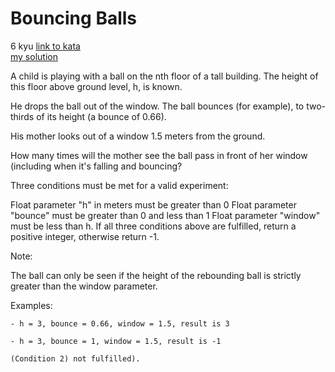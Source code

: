 # Bouncing Balls
6 kyu
[link to kata](https://www.codewars.com/kata/5544c7a5cb454edb3c000047/train/javascript)
<br>
[my solution](./kata.js)

A child is playing with a ball on the nth floor of a tall building. The height of this floor above ground level, h, is known.

He drops the ball out of the window. The ball bounces (for example), to two-thirds of its height (a bounce of 0.66).

His mother looks out of a window 1.5 meters from the ground.

How many times will the mother see the ball pass in front of her window (including when it's falling and bouncing?

Three conditions must be met for a valid experiment:

Float parameter "h" in meters must be greater than 0
Float parameter "bounce" must be greater than 0 and less than 1
Float parameter "window" must be less than h.
If all three conditions above are fulfilled, return a positive integer, otherwise return -1.

Note:

The ball can only be seen if the height of the rebounding ball is strictly greater than the window parameter.

Examples:
```
- h = 3, bounce = 0.66, window = 1.5, result is 3

- h = 3, bounce = 1, window = 1.5, result is -1 

(Condition 2) not fulfilled).
```